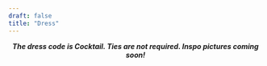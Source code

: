 ```yaml
---
draft: false
title: "Dress"
---
```


<div style="text-align: center;">

***The dress code is Cocktail. Ties are not required. Inspo pictures coming soon!*** 
<br>
<br>

<!-- {{< carousel items="1" height="675" unit="px" duration="7000" >}} 
 
![Male Inspo 1](uploads/slider/male1.jpg) 
![Male Inspo 2](uploads/slider/male2.jpg)
![Female Inspo 1](uploads/slider/female4.jpg)

-->
</div>